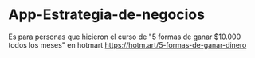 # App-Estrategia-de-negocios
Es para personas que hicieron el curso de "5 formas de ganar $10.000 todos los meses" en  hotmart
https://hotm.art/5-formas-de-ganar-dinero
